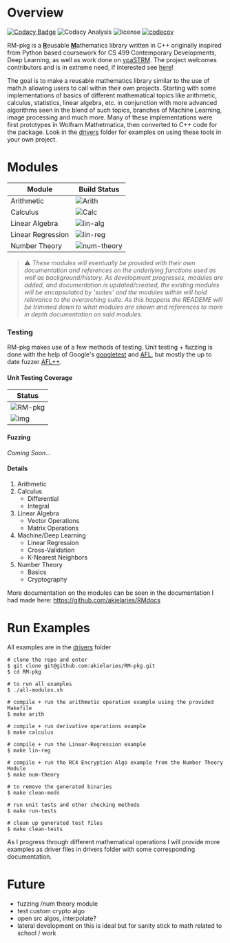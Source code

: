 # Overview 
[![Codacy Badge](https://app.codacy.com/project/badge/Grade/cccab2412bac4217827559131efea8ee)](https://www.codacy.com/gh/akielaries/RM-pkg/dashboard?utm_source=github.com&amp;utm_medium=referral&amp;utm_content=akielaries/RM-pkg&amp;utm_campaign=Badge_Grade)
![Codacy Analysis](https://github.com/akielaries/RM-pkg/actions/workflows/codacy.yml/badge.svg) 
![license](https://img.shields.io/github/license/akielaries/RM-pkg?color=%23228B22)
[![codecov](https://codecov.io/gh/akielaries/RM-pkg/branch/main/graph/badge.svg?token=KJBGLP8DYJ)](https://codecov.io/gh/akielaries/RM-pkg)

RM-pkg is a <ins>**R**</ins>eusable <ins>**M**</ins>athematics library written in C++ 
originally inspired from Python based coursework for CS 499 Contemporary Developments, 
Deep Learning, as well as work done on [vpaSTRM](https://github.com/akielaries/vpaSTRM). 
The project welcomes contributors and is in extreme need, if interested see 
[here](https://github.com/akielaries/RM-pkg/blob/main/CONTRIBUTING.md)!

The goal is to make a reusable mathematics library similar to the use of 
math.h allowing users to call within their own projects.
Starting with some implementations of basics of different mathematical topics 
like arithmetic, calculus, statistics, linear algebra, etc. in conjunction with more advanced 
algorithms seen in the blend of such topics, branches of Machine Learning, image processing 
and much more. Many of these implementations were first prototypes in Wolfram Mathetmatica, 
then converted to C++ code for the package.
Look in the [drivers](https://github.com/akielaries/RM-pkg/tree/main/drivers) folder for examples 
on using these tools in your own project. 

# Modules

Module | Build Status | 
-------|--------------|
Arithmetic          | ![Arith](https://github.com/akielaries/RM-pkg/actions/workflows/arith.yml/badge.svg)    | 
Calculus            | ![Calc](https://github.com/akielaries/RM-pkg/actions/workflows/calc.yml/badge.svg)      | 
Linear Algebra      | ![lin-alg](https://github.com/akielaries/RM-pkg/actions/workflows/linalg.yml/badge.svg) | 
Linear Regression   | ![lin-reg](https://github.com/akielaries/RM-pkg/actions/workflows/linreg.yml/badge.svg) |
Number Theory       | ![num-theory](https://github.com/akielaries/RM-pkg/actions/workflows/numtheory.yml/badge.svg) | 

> :warning: *These modules will eventually be provided with their own documentation and references 
on the underlying functions used as well as background/history. As development progresses, modules 
are added, and documentation is updated/created, the existing modules will be encapsulated by 'suites' 
and the modules within will hold relevance to the overarching suite. As this happens the READEME
will be trimmed down to what modules are shown and references to more in depth documentation on
said modules.*

### Testing
RM-pkg makes use of a few methods of testing. Unit testing + fuzzing is done with the help of Google's 
[googletest](https://github.com/google/googletest) and [AFL](https://github.com/google/afl),
but mostly the up to date fuzzer [AFL++](https://github.com/AFLplusplus/AFLplusplus).

#### Unit Testing Coverage
Status |
-------|
![RM-pkg](https://github.com/akielaries/RM-pkg/actions/workflows/RM-pkg.yml/badge.svg) |
![img](https://codecov.io/gh/akielaries/RM-pkg/branch/main/graphs/sunburst.svg?token=KJBGLP8DYJ) |

#### Fuzzing
*Coming Soon...*

#### Details
1. Arithmetic
2. Calculus
   - Differential
   - Integral
3. Linear Algebra
   - Vector Operations
   - Matrix Operations
4. Machine/Deep Learning
   - Linear Regression
   - Cross-Validation
   - K-Nearest Neighbors
5. Number Theory
   - Basics
   - Cryptography

More documentation on the modules can be seen in the documentation I had made here: https://github.com/akielaries/RMdocs

# Run Examples
All examples are in the [drivers](https://github.com/akielaries/RM-pkg/tree/main/drivers) folder
```
# clone the repo and enter
$ git clone git@github.com:akielaries/RM-pkg.git 
$ cd RM-pkg

# to run all examples 
$ ./all-modules.sh

# compile + run the arithmetic operation example using the provided Makefile
$ make arith

# compile + run derivative operations example 
$ make calculus

# compile + run the Linear-Regression example 
$ make lin-reg

# compile + run the RC4 Encryption Algo example from the Number Theory Module
$ make num-theory

# to remove the generated binaries
$ make clean-mods

# run unit tests and other checking methods
$ make run-tests

# clean up generated test files
$ make clean-tests
```
As I progress through different mathematical operations I will provide more 
examples as driver files in drivers folder with some corresponding 
documentation. 

# Future
* fuzzing /num theory module
* test custom crypto algo 
* open src algos, interpolate?
* lateral development on this is ideal but for sanity stick to math related to school / work
